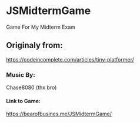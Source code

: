 # JSMidtermGame
Game For My Midterm Exam
## Originaly from:
https://codeincomplete.com/articles/tiny-platformer/
### Music By:
Chase8080 (thx bro)
#### Link to Game:
https://bearofbusines.me/JSMidtermGame/
